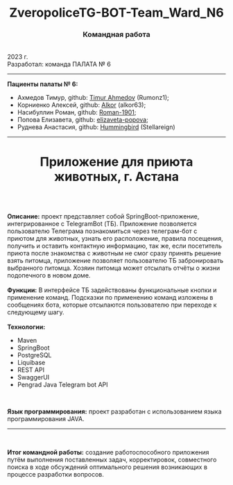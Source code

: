<h1 align="center"> ZveropoliceTG-BOT-Team_Ward_N6 </h2>
<h3 align="center"> Командная работа </h3>
<br /> 2023 г.
<br /> Разработал: команда ПАЛАТА № 6 

*****************************

**Пациенты палаты № 6:**

 * Ахмедов Тимур, github: [Timur Ahmedov](https://github.com/Rumonz1) (Rumonz1);
 * Корниенко Алексей, github: [Alkor](https://github.com/alkor63) (alkor63);
 * Насибуллин Роман, github: [Roman-1901](https://github.com/Roman-1901);
 * Попова Елизавета, github: [elizaveta-popova](https://github.com/elizaveta-popova);
 * Руднева Анастасия, github: [Hummingbird](https://github.com/Stellareign) (Stellareign)
   
*****************************

<h1 align="center">Приложение для приюта животных, г. Астана</h1>
<br />
<br />

**Описание:** проект представляет собой SpringBoot-приложение, интегрированное с TelegramBot (ТБ).
Приложение позволяется пользователю Телеграма познакомиться через телеграм-бот с приютом для животных, 
узнать его расположение, правила посещения, получить и оставить контактную информацию, так же, если посетитель приюта после 
знакомства с животным не смог сразу принять решение взять питомца, приложение позволяет пользователю
ТБ забронировать выбранного питомца. Хозяин питомца может отсылать отчёты о жизни подопечного в новом доме.
<br />
<br /> **Функции:** В интерфейсе ТБ задействованы функциональные кнопки и применение команд. Подсказки по применению команд 
изложены в сообщениях бота, которые отсылаются пользователю при переходе к следующему шагу.
<br />
<br /> **Технологии:** 

* Maven 
* SpringBoot
* PostgreSQL 
* Liquibase
* REST API 
* SwaggerUI
* Pengrad Java Telegram bot API 

<br /> 

**Язык программирования:** проект разработан с использованием языка программирования JAVA.

*****************************

<br /> 

**Итог командной работы:** создание работоспособного приложения путём выполнения поставленных задач, корректировок, совместного поиска в ходе обсуждений оптимального решения возникающих в процессе разработки вопросов.

